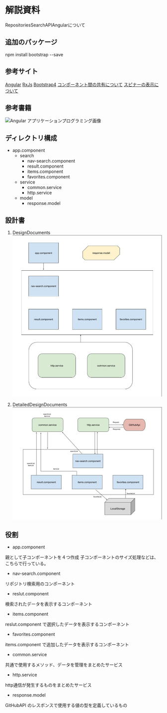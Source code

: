 # 解説資料
RepositoriesSearchAPIAngularについて

## 追加のパッケージ
npm install bootstrap --save

## 参考サイト
[Angular](https://angular.jp/)
[RxJs](https://rxjs-dev.firebaseapp.com/)
[Bootstrap4](https://getbootstrap.com/)
[コンポーネント間の共有について](https://qiita.com/ksh-fthr/items/e43dd37bff2e51e95a59)
[スピナーの表示について](https://www.l08084.com/entry/2019/09/22/193345)

## 参考書籍
![Angular アプリケーションプログラミング画像](https://wings.msn.to/books/978-4-7741-9130-0/978-4-7741-9130-0.jpg 'Angular アプリケーションプログラミング')

## ディレクトリ構成
- app.component
   - search
      - nav-search.component
      - result.component
      - items.component
      - favorites.component
   - service
      - common.service
      - http.service
   - model
      - response.model

## 設計書

1. DesignDocuments
![DesignDocuments](src/assets/img/DesignDocuments.jpg 'DesignDocuments')

2. DetailedDesignDocuments
![DetailedDesignDocuments](src/assets/img/DetailedDesignDocuments.jpg 'DetailedDesignDocuments')

## 役割
- app.component

親として子コンポーネントを４つ作成
子コンポーネントのサイズ処理などは、こちらで行っている。

- nav-search.component

リポジトリ検索用のコンポーネント

- reslut.component

検索されたデータを表示するコンポーネント

- items.component

reslut.component で選択したデータを表示するコンポーネント

- favorites.component

items.component で追加したデータを表示するコンポーネント

- common.service

共通で使用するメソッド、データを管理をまとめたサービス

- http.service

http通信が発生するものをまとめたサービス

- response.model

GitHubAPI のレスポンスで使用する値の型を定義しているもの
